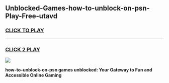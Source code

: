 
## Unblocked-Games-how-to-unblock-on-psn-Play-Free-utavd
<h3>
<a href="https://premium76.site?title=how-to-unblock-on-psn&ref=12A">CLICK TO PLAY</a></h3>
<hr>

<h3>
<a href="https://premium76.site?title=how-to-unblock-on-psn&ref=12A">CLICK 2 PLAY</a>
  
</h3>

<a href="https://premium76.site?title=how-to-unblock-on-psn&ref=12A"><img src="https://clearcache.store/games.png"></a>


**how-to-unblock-on-psn games unblocked: Your Gateway to Fun and Accessible Online Gaming**
